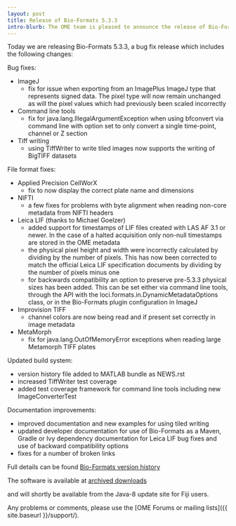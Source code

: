 ```yaml
---
layout: post
title: Release of Bio-Formats 5.3.3
intro-blurb: The OME team is pleased to announce the release of Bio-Formats 5.3.3
---
```

Today we are releasing Bio-Formats 5.3.3, a bug fix release which includes the following changes:

Bug fixes:

-  ImageJ
    -  fix for issue when exporting from an ImagePlus ImageJ type that represents signed data. The pixel type will now remain unchanged as will the pixel values which had previously been scaled incorrectly
-  Command line tools
    -  fix for java.lang.IllegalArgumentException when using bfconvert via command line with option set to only convert a single time-point, channel or Z section
-  Tiff writing
    -  using TiffWriter to write tiled images now supports the writing of BigTIFF datasets

File format fixes:

-  Applied Precision CellWorX
    -  fix to now display the correct plate name and dimensions
-  NIFTI
    -  a few fixes for problems with byte alignment when reading non-core metadata from NIFTI headers
-  Leica LIF (thanks to Michael Goelzer)
    -  added support for timestamps of LIF files created with LAS AF 3.1 or newer. In the case of a halted acquisition only non-null timestamps are stored in the OME metadata
    -  the physical pixel height and width were incorrectly calculated by dividing by the number of pixels. This has now been corrected to match the official Leica LIF specification documents by dividing by the number of pixels minus one
    -  for backwards compatibility an option to preserve pre-5.3.3 physical sizes has been added. This can be set either via command line tools, through the API with the loci.formats.in.DynamicMetadataOptions class, or in the Bio-Formats plugin configuration in ImageJ
-  Improvision TIFF
    -  channel colors are now being read and if present set correctly in image metadata
-  MetaMorph
    -  fix for java.lang.OutOfMemoryError exceptions when reading large Metamorph TIFF plates

Updated build system:

-  version history file added to MATLAB bundle as NEWS.rst
-  increased TiffWriter test coverage
-  added test coverage framework for command line tools including new ImageConverterTest

Documentation improvements:

-  improved documentation and new examples for using tiled writing
-  updated developer documentation for use of Bio-Formats as a Maven, Gradle or Ivy dependency
documentation for Leica LIF bug fixes and use of backward compatibility options
-  fixes for a number of broken links

Full details can be found [Bio-Formats version history](https://docs.openmicroscopy.org/bio-formats/5.3.3/about/whats-new.html)

The software is available at [archived downloads](https://downloads.openmicroscopy.org/bio-formats/5.3.3)

and will shortly be available from the Java-8 update site for Fiji users.

Any problems or comments, please use the [OME Forums or mailing lists]({{ site.baseurl }}/support/).

